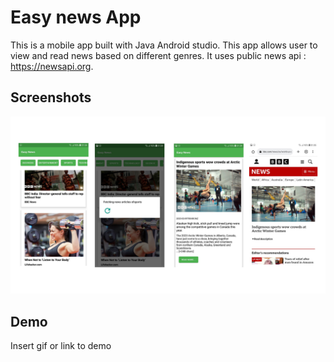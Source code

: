 
# Easy news App

This is a mobile app built with Java Android studio. This app allows user to view and read news based on different genres. It uses public news api : https://newsapi.org.




## Screenshots

![App Screenshot](https://github.com/joerush18/easy-news-app/blob/main/screenshot.png)


## Demo

Insert gif or link to demo

